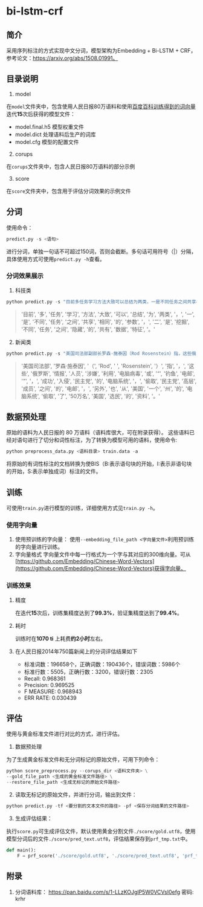 # bi-lstm-crf

## 简介

采用序列标注的方式实现中文分词，模型架构为Embedding + Bi-LSTM + CRF，参考论文：https://arxiv.org/abs/1508.01991。

## 目录说明

1. model

在`model`文件夹中，包含使用人民日报80万语料和使用[百度百科训练得到的词向量](https://pan.baidu.com/s/1eeCS7uD3e_qVN8rPwmXhAw)迭代**15**次后获得的模型文件：
* model.final.h5 模型权重文件
* model.dict 处理语料后生产的词库
* model.cfg 模型的配置文件

2. corups

在`corups`文件夹中，包含人民日报80万语料的部分示例

3. score

在`score`文件夹中，包含用于评估分词效果的示例文件

## 分词

使用命令：
```py
predict.py -s <语句>
```
进行分词，单独一句话不可超过150词，否则会截断。多句话可用符号（|）分隔，具体使用方式可使用`predict.py -h`查看。

### 分词效果展示

1. 科技类

```py
python predict.py -s "目前多任务学习方法大致可以总结为两类，一是不同任务之间共享相同的参数，二是挖掘不同任务之间隐藏的共有数据特征。"
```
>  '目前', '多', '任务', '学习', '方法', '大致', '可以', '总结', '为', '两类', '，', '一', '是', '不同', '任务', '之间', '共享', '相同', '的', '参数', '，', '二', '是', '挖掘', '不同', '任务', '之间', '隐藏', '的', '共有', '数据', '特征', '。'

2. 新闻类

```py
python predict.py -s "美国司法部副部长罗森·施泰因（Rod Rosenstein）指，这些俄罗斯情报人员涉嫌利用电脑病毒或“钓鱼电邮”，成功入侵民主党的电脑系统，偷取民主党高层成员之间的电邮，另外也从美国一个州的电脑系统偷取了50万名美国选民的资料。"
```

 > '美国司法部', '罗森·施泰因', '（', 'Rod', ' ', 'Rosenstein', '）', '指', '，', '这些', '俄罗斯', '情报', '人员', '涉嫌', '利用', '电脑病毒', '或', '“', '钓鱼', '电邮', '”', '，', '成功', '入侵', '民主党', '的', '电脑系统', '，', '偷取', '民主党', '高层', '成员', '之间', '的', '电邮', '，', '另外', '也', '从', '美国', '一个', '州', '的', '电脑系统', '偷取', '了', '50万名', '美国', '选民', '的', '资料', '。'

## 数据预处理

原始的语料为人民日报的 80 万语料（语料库很大，可在附录获得）。
这些语料已经对语句进行了切分和词性标注，为了转换为模型可用的语料，使用命令:
```python
python preprocess_data.py <语料目录> train.data -a
```
将原始的有词性标注的文档转换为使BIS（B:表示语句块的开始，I:表示非语句块的开始，S:表示单独成词）标注的文件。

## 训练

可使用`train.py`进行模型的训练，详细使用方式见`train.py -h`。

### 使用字向量

1. 使用预训练的字向量：
    使用`--embedding_file_path <字向量文件>`利用预训练的字向量进行训练。
2. 字向量格式
    字向量文件中每一行格式为一个字与其对应的300维向量。可从[https://github.com/Embedding/Chinese-Word-Vectors](https://github.com/Embedding/Chinese-Word-Vectors)获得字向量。

### 训练效果

1. 精度

    在迭代**15**次后，训练集精度达到了**99.3%**，验证集精度达到了**99.4%**。
2. 耗时
   
   训练时在**1070 ti** 上耗费**约2小时**左右。
   
3. 在人民日报2014年750篇新闻上的分词评估结果如下
    * 标准词数：196658个，正确词数：190436个，错误词数：5986个
    * 标准行数：5505，正确行数：3200，错误行数：2305
    * Recall: 0.968361
    * Precision: 0.969525
    * F MEASURE: 0.968943
    * ERR RATE: 0.030439

## 评估

使用与黄金标准文件进行对比的方式，进行评估。

1. 数据预处理

为了生成黄金标准文件和无分词标记的原始文件，可用下列命令：
```python
python score_preprocess.py --corups_dir <语料文件夹> \
--gold_file_path <生成的黄金标准文件路径> \
--restore_file_path <生成无标记的原始文件路径>
```

2. 读取无标记的原始文件，并进行分词，输出到文件：

```python
python predict.py -tf <要分割的文本文件的路径> -pf <保存分词结果的文件路径>
```

3. 生成评估结果：

执行`score.py`可生成评估文件，默认使用黄金分割文件`./score/gold.utf8`，使用模型分词后的文件`./score/pred_text.utf8`，评估结果保存到`prf_tmp.txt`中。

```py
def main():
    F = prf_score('./score/gold.utf8', './score/pred_text.utf8', 'prf_tmp.txt', 15)
```



## 附录

1. 分词语料库： https://pan.baidu.com/s/1-LLzKOJglP5W0VCVsI0efg 密码: krhr 
